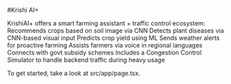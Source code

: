 #Krishi AI+


KrishiAI+ offers a smart farming assistant + traffic control ecosystem:
Recommends crops based on soil image via CNN
Detects plant diseases via CNN-based visual input 
Predicts crop yield using ML 
Sends weather alerts for proactive farming
Assists farmers via voice in regional languages Connects with govt subsidy schemes
Includes a Congestion Control Simulator to handle backend traffic during heavy usage


To get started, take a look at src/app/page.tsx.
